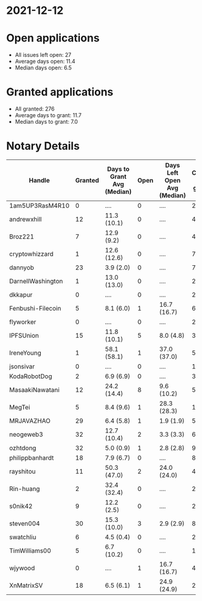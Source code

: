 2021-12-12
==========

# Open applications

- All issues left open: 27
- Average days open: 11.4
- Median days open: 6.5

# Granted applications

- All granted: 276
- Average days to grant: 11.7
- Median days to grant: 7.0

# Notary Details

| Handle            |   Granted | Days to Grant Avg (Median)   |   Open | Days Left Open Avg (Median)   |   Closed (no grant) |
|-------------------|-----------|------------------------------|--------|-------------------------------|---------------------|
| 1am5UP3RasM4R10   |         0 | ....                         |      0 | ....                          |                   2 |
| andrewxhill       |        12 | 11.3  (10.1)                 |      0 | ....                          |                  45 |
| Broz221           |         7 | 12.9  (9.2)                  |      0 | ....                          |                  48 |
| cryptowhizzard    |         1 | 12.6  (12.6)                 |      0 | ....                          |                   7 |
| dannyob           |        23 | 3.9  (2.0)                   |      0 | ....                          |                  76 |
| DarnellWashington |         1 | 13.0  (13.0)                 |      0 | ....                          |                   2 |
| dkkapur           |         0 | ....                         |      0 | ....                          |                   2 |
| Fenbushi-Filecoin |         5 | 8.1  (6.0)                   |      1 | 16.7  (16.7)                  |                  67 |
| flyworker         |         0 | ....                         |      0 | ....                          |                   2 |
| IPFSUnion         |        15 | 11.8  (10.1)                 |      5 | 8.0  (4.8)                    |                  33 |
| IreneYoung        |         1 | 58.1  (58.1)                 |      1 | 37.0  (37.0)                  |                   5 |
| jsonsivar         |         0 | ....                         |      0 | ....                          |                  13 |
| KodaRobotDog      |         2 | 6.9  (6.9)                   |      0 | ....                          |                   3 |
| MasaakiNawatani   |        12 | 24.2  (14.4)                 |      8 | 9.6  (10.2)                   |                  58 |
| MegTei            |         5 | 8.4  (9.6)                   |      1 | 28.3  (28.3)                  |                  10 |
| MRJAVAZHAO        |        29 | 6.4  (5.8)                   |      1 | 1.9  (1.9)                    |                  57 |
| neogeweb3         |        32 | 12.7  (10.4)                 |      2 | 3.3  (3.3)                    |                  62 |
| ozhtdong          |        32 | 5.0  (0.9)                   |      1 | 2.8  (2.8)                    |                  93 |
| philippbanhardt   |        18 | 7.9  (6.7)                   |      0 | ....                          |                  81 |
| rayshitou         |        11 | 50.3  (47.0)                 |      2 | 24.0  (24.0)                  |                  42 |
| Rin-huang         |         2 | 32.4  (32.4)                 |      0 | ....                          |                   2 |
| s0nik42           |         9 | 12.2  (2.5)                  |      0 | ....                          |                  27 |
| steven004         |        30 | 15.3  (10.0)                 |      3 | 2.9  (2.9)                    |                  84 |
| swatchliu         |         6 | 4.5  (0.4)                   |      0 | ....                          |                  20 |
| TimWilliams00     |         5 | 6.7  (10.2)                  |      0 | ....                          |                  11 |
| wjywood           |         0 | ....                         |      1 | 16.7  (16.7)                  |                   4 |
| XnMatrixSV        |        18 | 6.5  (6.1)                   |      1 | 24.9  (24.9)                  |                  29 |
